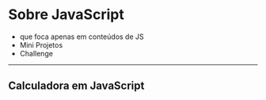 # **Sobre JavaScript**
 - que foca apenas em conteúdos de JS
 - Mini Projetos
 - Challenge
______________________________________________________________________________
## Calculadora em JavaScript

